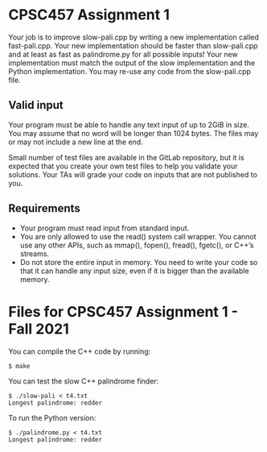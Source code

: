 # CPSC457 Assignment 1

Your job is to improve slow-pali.cpp by writing a new implementation called fast-pali.cpp. Your new implementation should be faster than slow-pali.cpp and at least as fast as palindrome.py for all possible inputs! Your new 
implementation must match the output of the slow implementation and the Python implementation. You may re-use any code from the slow-pali.cpp file.

## Valid input
Your program must be able to handle any text input of up to 2GiB in size. You may assume that no word will be longer
than 1024 bytes. The files may or may not include a new line at the end.

Small number of test files are available in the GitLab repository, but it is expected that you create your own test 
files to help you validate your solutions. Your TAs will grade your code on inputs that are not published to you.

## Requirements
- Your program must read input from standard input.
- You are only allowed to use the read() system call wrapper. You cannot use any other APIs, such as mmap(), fopen(), fread(), fgetc(), or C++’s streams.
- Do not store the entire input in memory. You need to write your code so that it can handle any input size, even if it is bigger than the available memory.


# Files for CPSC457 Assignment 1 - Fall 2021
You can compile the C++ code by running:

```
$ make
```

You can test the slow C++ palindrome finder:

```
$ ./slow-pali < t4.txt
Longest palindrome: redder
```
To run the Python version:
```
$ ./palindrome.py < t4.txt
Longest palindrome: redder
```

